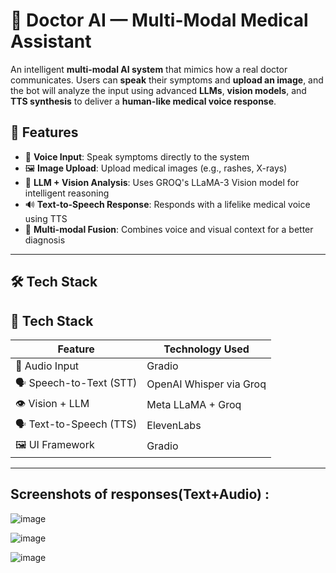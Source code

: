# 🧠 Doctor AI — Multi-Modal Medical Assistant

An intelligent **multi-modal AI system** that mimics how a real doctor communicates. Users can **speak** their symptoms and **upload an image**, and the bot will analyze the input using advanced **LLMs**, **vision models**, and **TTS synthesis** to deliver a **human-like medical voice response**.

## 🚀 Features

- 🎤 **Voice Input**: Speak symptoms directly to the system
- 🖼️ **Image Upload**: Upload medical images (e.g., rashes, X-rays)
- 🧠 **LLM + Vision Analysis**: Uses GROQ's LLaMA-3 Vision model for intelligent reasoning
- 🔊 **Text-to-Speech Response**: Responds with a lifelike medical voice using TTS
- 🔄 **Multi-modal Fusion**: Combines voice and visual context for a better diagnosis

---

## 🛠️ Tech Stack

## 🧠 Tech Stack

| Feature            | Technology Used             |
|--------------------|-----------------------------|
| 🎤 Audio Input     | Gradio                      |
| 🗣️ Speech-to-Text (STT) | OpenAI Whisper via Groq     |
| 👁️ Vision + LLM     | Meta LLaMA + Groq            |
| 🗣️ Text-to-Speech (TTS) | ElevenLabs                  |
| 🖼️ UI Framework     | Gradio                      |

---

## Screenshots of responses(Text+Audio) :
![image](https://github.com/user-attachments/assets/6ef3b156-24f1-46a5-b098-5184deb7ca86)

![image](https://github.com/user-attachments/assets/eabb3021-73d6-4255-bf56-d1f35de3d69a)

![image](https://github.com/user-attachments/assets/f22020c0-77dd-42eb-87e5-b3f5cf530c5b)



